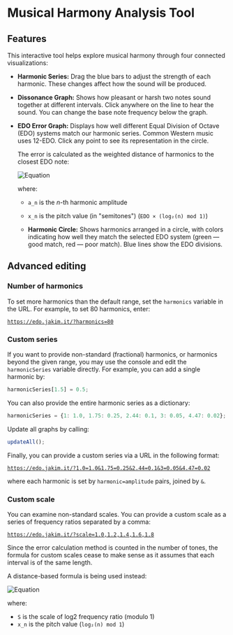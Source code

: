 # Musical Harmony Analysis Tool

## Features

This interactive tool helps explore musical harmony through four connected visualizations:

- **Harmonic Series:**
  Drag the blue bars to adjust the strength of each harmonic. These changes affect how the sound will be produced.

- **Dissonance Graph:**
  Shows how pleasant or harsh two notes sound together at different intervals. Click anywhere on the line to hear the sound. You can change the base note frequency below the graph.

- **EDO Error Graph:**
  Displays how well different Equal Division of Octave (EDO) systems match our harmonic series. Common Western music uses 12-EDO. Click any point to see its representation in the circle.

  The error is calculated as the weighted distance of harmonics to the closest EDO note:

  ![Equation](https://latex.codecogs.com/png.latex?e%20=%20\sqrt{\sum_{n=1}^{+\infty}a_{n}%20(x_{n}%20-%20[x_{n}])^2})

  where:
  - `a_n` is the _n_-th harmonic amplitude
  - `x_n` is the pitch value (in "semitones") (`EDO × (log₂(n) mod 1)`)

  - **Harmonic Circle:**
  Shows harmonics arranged in a circle, with colors indicating how well they match the selected EDO system (green — good match, red — poor match). Blue lines show the EDO divisions.

## Advanced editing

### Number of harmonics

To set more harmonics than the default range, set the `harmonics` variable in the URL. For example, to set 80 harmonics, enter:

[`https://edo.jakim.it/?harmonics=80`](https://edo.jakim.it/?harmonics=80)

### Custom series

If you want to provide non-standard (fractional) harmonics, or harmonics beyond the given range, you may use the console and edit the `harmonicSeries` variable directly. For example, you can add a single harmonic by:

```javascript
harmonicSeries[1.5] = 0.5;
```

You can also provide the entire harmonic series as a dictionary:

```javascript
harmonicSeries = {1: 1.0, 1.75: 0.25, 2.44: 0.1, 3: 0.05, 4.47: 0.02};
```

Update all graphs by calling:

```javascript
updateAll();
```

Finally, you can provide a custom series via a URL in the following format:

[`https://edo.jakim.it/?1.0=1.0&1.75=0.25&2.44=0.1&3=0.05&4.47=0.02`](https://edo.jakim.it/?1.0=1.0&1.75=0.25&2.44=0.1&3=0.05&4.47=0.02)

where each harmonic is set by `harmonic=amplitude` pairs, joined by `&`.

### Custom scale

You can examine non-standard scales. You can provide a custom scale as a series of frequency ratios separated by a comma:

[`https://edo.jakim.it/?scale=1.0,1.2,1.4,1.6,1.8`](https://edo.jakim.it/?scale=1.0,1.2,1.4,1.6,1.8)

Since the error calculation method is counted in the number of tones, the formula for custom scales cease to make sense as it assumes that each interval is of the same length.

A distance-based formula is being used instead:

![Equation](https://latex.codecogs.com/png.image?e=\sum_{n=1}^{&plus;\infty}|S|\sqrt{a_n\min_{s\in&space;S}\left(x_n-s\right)^2})

where:
- `S` is the scale of log2 frequency ratio (modulo 1)
- `x_n` is the pitch value (`log₂(n) mod 1`)
